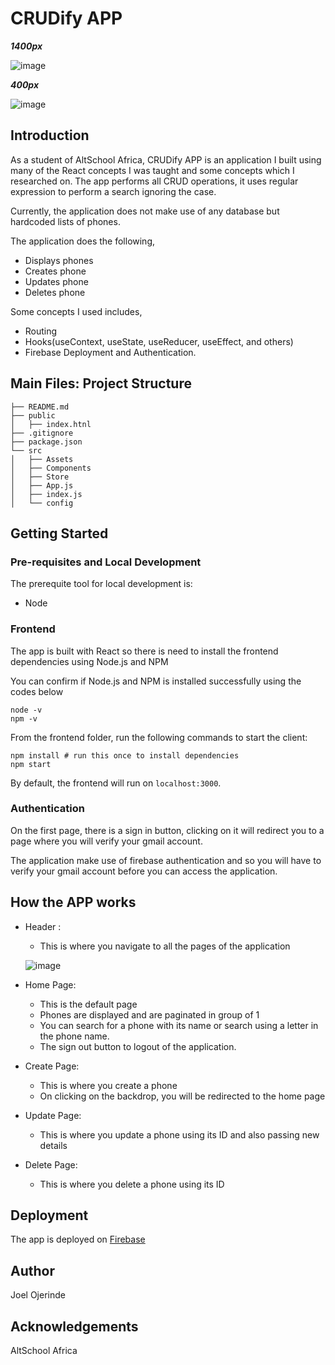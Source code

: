 # CRUDify APP

***1400px***

![image](https://user-images.githubusercontent.com/104495751/190288960-58700845-da49-4ff0-a01b-9ff3c7fd6dfb.png)

***400px***

![image](https://user-images.githubusercontent.com/104495751/190288770-8572a046-c8ba-4518-997b-81e5dde8c58b.png)

## Introduction

As a student of AltSchool Africa, CRUDify APP is an application I built using many of the React concepts 
I was taught and some concepts which I researched on. The app performs all CRUD operations, it uses regular expression to perform a search ignoring the case.

Currently, the application does not make use of any database but hardcoded lists of phones.

The application does the following,
* Displays phones
* Creates phone
* Updates phone
* Deletes phone

Some concepts I used includes,
* Routing
* Hooks(useContext, useState, useReducer, useEffect, and others)
* Firebase Deployment and Authentication.

## Main Files: Project Structure

```
├── README.md
├── public
│   ├── index.htnl
├── .gitignore
├── package.json
└── src
│   ├── Assets
│   ├── Components
│   ├── Store
│   ├── App.js
│   ├── index.js
│   └── config
```

## Getting Started

### Pre-requisites and Local Development 

The prerequite tool for local development is:
* Node

### Frontend
The app is built with React so there is need to install the frontend dependencies using Node.js and NPM

You can confirm if Node.js and NPM is installed successfully using the codes below

```
node -v
npm -v
```

From the frontend folder, run the following commands to start the client: 

```
npm install # run this once to install dependencies
npm start 
```

By default, the frontend will run on `localhost:3000`. 

### Authentication
On the first page, there is a sign in button, clicking on it will redirect you to a page where you will verify your
gmail account.

The application make use of firebase authentication and so you will have to verify your gmail account before you can access the application.

## How the APP works
* Header :
  * This is where you navigate to all the pages of the application
  
  ![image](https://user-images.githubusercontent.com/104495751/190289266-dc11473d-7d28-4f21-87a1-935c5d29ea74.png)

* Home Page: 
  * This is the default page
  * Phones are displayed and are paginated in group of 1
  * You can search for a phone with its name or search using a letter in the phone name.
  * The sign out button to logout of the application.

* Create Page:
  * This is where you create a phone
  * On clicking on the backdrop, you will be redirected to the home page
  
* Update Page:
  * This is where you update a phone using its ID and also passing new details
  
* Delete Page:
  * This is where you delete  a phone using its ID
  
## Deployment
The app is deployed on [Firebase]("https://crud-jo.web.app/")

## Author
Joel Ojerinde

## Acknowledgements 
AltSchool Africa
